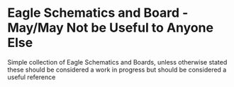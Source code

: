 # Eagle Schematics and Board - May/May Not be Useful to Anyone Else

Simple collection of Eagle Schematics and Boards, unless otherwise stated these should be considered a work in progress but should be considered a useful reference
